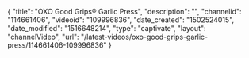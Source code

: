 {
    "title": "OXO Good Grips&reg; Garlic Press",
    "description": "",
    "channelid": "114661406",
    "videoid": "109996836",
    "date_created": "1502524015",
    "date_modified": "1516648214",
    "type": "captivate",
    "layout": "channelVideo",
    "url": "\/latest-videos\/oxo-good-grips-garlic-press\/114661406-109996836"
}